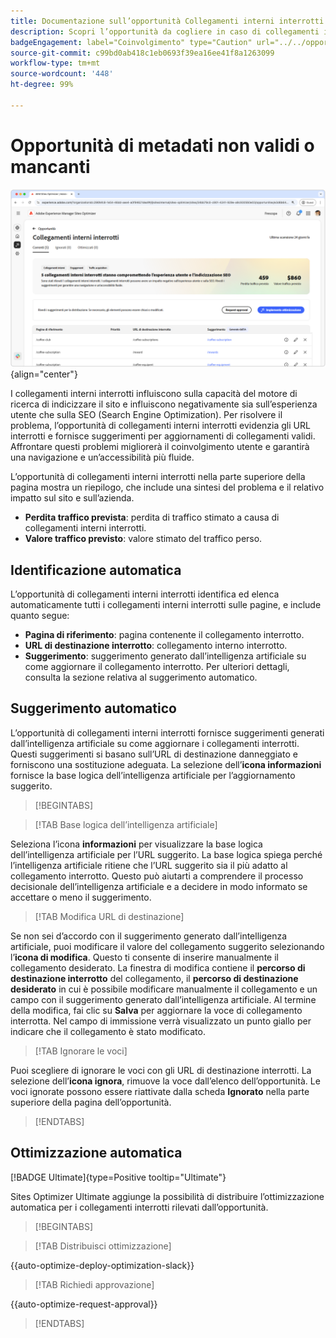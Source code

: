 ```yaml
---
title: Documentazione sull’opportunità Collegamenti interni interrotti
description: Scopri l’opportunità da cogliere in caso di collegamenti interrotti e come utilizzarla per migliorare il coinvolgimento sul tuo sito web.
badgeEngagement: label="Coinvolgimento" type="Caution" url="../../opportunity-types/engagement.md" tooltip="Coinvolgimento"
source-git-commit: c99bd0ab418c1eb0693f39ea16ee41f8a1263099
workflow-type: tm+mt
source-wordcount: '448'
ht-degree: 99%

---
```



# Opportunità di metadati non validi o mancanti

![Opportunità di collegamenti interni interrotti](./assets/broken-internal-links/hero.png){align="center"}

I collegamenti interni interrotti influiscono sulla capacità del motore di ricerca di indicizzare il sito e influiscono negativamente sia sull’esperienza utente che sulla SEO (Search Engine Optimization). Per risolvere il problema, l’opportunità di collegamenti interni interrotti evidenzia gli URL interrotti e fornisce suggerimenti per aggiornamenti di collegamenti validi. Affrontare questi problemi migliorerà il coinvolgimento utente e garantirà una navigazione e un’accessibilità più fluide.

L’opportunità di collegamenti interni interrotti nella parte superiore della pagina mostra un riepilogo, che include una sintesi del problema e il relativo impatto sul sito e sull’azienda.

* **Perdita traffico prevista**: perdita di traffico stimato a causa di collegamenti interni interrotti.
* **Valore traffico previsto**: valore stimato del traffico perso.

## Identificazione automatica

<!---![Auto-identify broken internal links](./assets/missing-or-invalid-metadata/auto-identify.png){align="center"}-->

L’opportunità di collegamenti interni interrotti identifica ed elenca automaticamente tutti i collegamenti interni interrotti sulle pagine, e include quanto segue:

* **Pagina di riferimento**: pagina contenente il collegamento interrotto.
* **URL di destinazione interrotto**: collegamento interno interrotto.
* **Suggerimento**: suggerimento generato dall’intelligenza artificiale su come aggiornare il collegamento interrotto. Per ulteriori dettagli, consulta la sezione relativa al suggerimento automatico.

## Suggerimento automatico

<!--![Auto-suggest broken internal links](./assets/broken-internal-links/auto-suggest.png){align="center"}-->

L’opportunità di collegamenti interni interrotti fornisce suggerimenti generati dall’intelligenza artificiale su come aggiornare i collegamenti interrotti. Questi suggerimenti si basano sull’URL di destinazione danneggiato e forniscono una sostituzione adeguata. La selezione dell’**icona informazioni** fornisce la base logica dell’intelligenza artificiale per l’aggiornamento suggerito.


>[!BEGINTABS]

>[!TAB Base logica dell’intelligenza artificiale]

<!--[AI rationale of broken internal links](./assets/broken-internal-links/auto-suggest-ai-rationale.png) -->

Seleziona l’icona **informazioni** per visualizzare la base logica dell’intelligenza artificiale per l’URL suggerito. La base logica spiega perché l’intelligenza artificiale ritiene che l’URL suggerito sia il più adatto al collegamento interrotto. Questo può aiutarti a comprendere il processo decisionale dell’intelligenza artificiale e a decidere in modo informato se accettare o meno il suggerimento.

>[!TAB Modifica URL di destinazione]

<!--![Edit suggested URL of broken internal links](./assets/broken-internal-links/edit-target-url.png){align="center"}-->

Se non sei d’accordo con il suggerimento generato dall’intelligenza artificiale, puoi modificare il valore del collegamento suggerito selezionando l’**icona di modifica**. Questo ti consente di inserire manualmente il collegamento desiderato. La finestra di modifica contiene il **percorso di destinazione interrotto** del collegamento, il **percorso di destinazione desiderato** in cui è possibile modificare manualmente il collegamento e un campo con il suggerimento generato dall’intelligenza artificiale. Al termine della modifica, fai clic su **Salva** per aggiornare la voce di collegamento interrotta. Nel campo di immissione verrà visualizzato un punto giallo per indicare che il collegamento è stato modificato.

>[!TAB Ignorare le voci]

<!--![Ignore broken links](./assets/broken-internal-links/ignore.png){align="center"}-->

Puoi scegliere di ignorare le voci con gli URL di destinazione interrotti. La selezione dell’**icona ignora**, rimuove la voce dall’elenco dell’opportunità. Le voci ignorate possono essere riattivate dalla scheda **Ignorato** nella parte superiore della pagina dell’opportunità.

>[!ENDTABS]


## Ottimizzazione automatica

[!BADGE Ultimate]{type=Positive tooltip="Ultimate"}

<!---![Auto-optimize suggested invalid or missing metadata](./assets/broken-internal-links/auto-optimize.png){align="center"}-->

Sites Optimizer Ultimate aggiunge la possibilità di distribuire l’ottimizzazione automatica per i collegamenti interrotti rilevati dall’opportunità. <!--- TBD-need more in-depth and opportunity specific information here. What does the auto-optimization do?-->


>[!BEGINTABS]

>[!TAB Distribuisci ottimizzazione]

{{auto-optimize-deploy-optimization-slack}}

>[!TAB Richiedi approvazione]

{{auto-optimize-request-approval}}

>[!ENDTABS]

